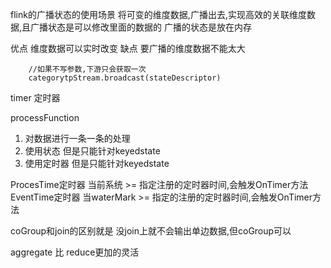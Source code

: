 flink的广播状态的使用场景 
将可变的维度数据,广播出去,实现高效的关联维度数据,且广播状态是可以修改里面的数据的
广播的状态是放在内存

优点 维度数据可以实时改变
缺点 要广播的维度数据不能太大

        //如果不写参数,下游只会获取一次
        categorytpStream.broadcast(stateDescriptor)

timer 定时器



processFunction 
1. 对数据进行一条一条的处理
2. 使用状态 但是只能针对keyedstate
3. 使用定时器 但是只能针对keyedstate


ProcesTime定时器 当前系统 >= 指定注册的定时器时间,会触发OnTimer方法
EventTime定时器 当waterMark >= 指定的注册的定时器时间,会触发OnTimer方法

coGroup和join的区别就是 没join上就不会输出单边数据,但coGroup可以

aggregate 比 reduce更加的灵活